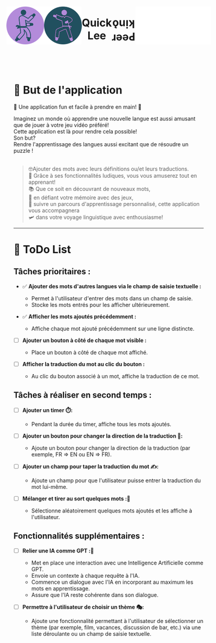
<div style="display:flex;justify-content:center;align-items:center;">
    <img src="https://github.com/8b477/Front_Quick_Lee/blob/master/Quick_Lee/Assets/karate-fighter-left.svg" alt="karate-fighter-left" width="100">
    <img align="right" src="https://github.com/8b477/Front_Quick_Lee/blob/master/Quick_Lee/Assets/karate-master-right.svg" alt="karate-fighter-right" width="100">
    <h1 align="center">Quick Lee</h1>
    <h1 align="center">ǫuᴉʞ ɹǝǝԀ</h1>
    <img src="https://github.com/8b477/Front_Quick_Lee/blob/master/Quick_Lee/Assets/karate-master-right-flip.svg" alt="karate-fighter-right" width="100">
    <img align="right" src="https://github.com/8b477/Front_Quick_Lee/blob/master/Quick_Lee/Assets/karate-fighter-left-flip.svg" alt="karate-fighter-left" width="100">
</div>

<br><br>

# 🎯 But de l'application

🚀 Une application fun et facile à prendre en main! 🎉

 Imaginez un monde où apprendre une nouvelle langue est aussi amusant que de jouer à votre jeu vidéo préféré!<br>
 Cette application est là pour rendre cela possible! <br>
 Son but?<br>
 Rendre l'apprentissage des langues  aussi excitant que de résoudre un puzzle !
<br><br>

>🤓Ajouter des mots  avec leurs définitions ou/et leurs traductions.<br>
🌟 Grâce à ses fonctionnalités ludiques, vous vous amuserez tout en apprenant!<br>
📚 Que ce soit en découvrant de nouveaux mots,<br>
🎲 en défiant votre mémoire avec des jeux, <br>
🌈 suivre un parcours d'apprentissage personnalisé, cette application vous accompagnera <br>
🛩️ dans votre voyage linguistique avec enthousiasme!


---

# 📝 ToDo List
## Tâches prioritaires :

- ✅ **Ajouter des mots d'autres langues via le champ de saisie textuelle :**
   - Permet à l'utilisateur d'entrer des mots dans un champ de saisie.
   - Stocke les mots entrés pour les afficher ultérieurement.

- ✅ **Afficher les mots ajoutés précédemment :**
   - Affiche chaque mot ajouté précédemment sur une ligne distincte.

- [ ] **Ajouter un bouton à côté de chaque mot visible :**
   - Place un bouton à côté de chaque mot affiché.

- [ ] **Afficher la traduction du mot au clic du bouton :**
   - Au clic du bouton associé à un mot, affiche la traduction de ce mot.

## Tâches à réaliser en second temps :

- [ ] **Ajouter un timer ⏱️:**
   - Pendant la durée du timer, affiche tous les mots ajoutés.

- [ ] **Ajouter un bouton pour changer la direction de la traduction 🔄:**
   - Ajoute un bouton pour changer la direction de la traduction (par exemple, FR => EN ou EN => FR).

- [ ] **Ajouter un champ pour taper la traduction du mot ✍️:**
   - Ajoute un champ pour que l'utilisateur puisse entrer la traduction du mot lui-même.

- [ ] **Mélanger et tirer au sort quelques mots :🔀**
   - Sélectionne aléatoirement quelques mots ajoutés et les affiche à l'utilisateur.

## Fonctionnalités supplémentaires :

- [ ] **Relier une IA comme GPT :🤖**
   - Met en place une interaction avec une Intelligence Artificielle comme GPT.
   - Envoie un contexte à chaque requête à l'IA.
   - Commence un dialogue avec l'IA en incorporant au maximum les mots en apprentissage.
   - Assure que l'IA reste cohérente dans son dialogue.

- [ ] **Permettre à l'utilisateur de choisir un thème 🎭:**
    - Ajoute une fonctionnalité permettant à l'utilisateur de sélectionner un thème (par exemple, film, vacances, discussion de bar, etc.) via une liste déroulante ou un champ de saisie textuelle.
